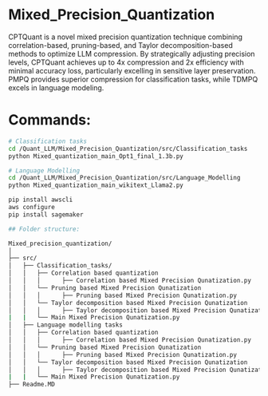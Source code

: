 # Mixed_Precision_Quantization

CPTQuant is a novel mixed precision quantization technique combining correlation-based, pruning-based, and Taylor decomposition-based methods to optimize LLM compression. By strategically adjusting precision levels, CPTQuant achieves up to 4x compression and 2x efficiency with minimal accuracy loss, particularly excelling in sensitive layer preservation. PMPQ provides superior compression for classification tasks, while TDMPQ excels in language modeling.
# Commands:

```bash
# Classification tasks
cd /Quant_LLM/Mixed_Precision_Quantization/src/Classification_tasks
python Mixed_quantization_main_Opt1_final_1.3b.py

# Language Modelling
cd /Quant_LLM/Mixed_Precision_Quantization/src/Language_Modelling
python Mixed_quantization_main_wikitext_Llama2.py

pip install awscli
aws configure
pip install sagemaker

## Folder structure:

Mixed_precision_quantization/
│
├── src/
│   ├── Classification_tasks/
│   │   ├── Correlation based quantization
│   │   │      ├── Correlation based Mixed Precision Qunatization.py
│   │   └── Pruning based Mixed Precision Qunatization 
│   │   │      ├── Pruning based Mixed Precision Qunatization.py
│   │   └── Taylor decomposition based Mixed Precision Qunatization
│   │   │      ├── Taylor decomposition based Mixed Precision Qunatization.py
|   |   └── Main Mixed Precision Qunatization.py 
│   ├── Language modelling tasks
│   │   ├── Correlation based quantization
│   │   │      ├── Correlation based Mixed Precision Qunatization.py
│   │   └── Pruning based Mixed Precision Qunatization 
│   │   │      ├── Pruning based Mixed Precision Qunatization.py
│   │   └── Taylor decomposition based Mixed Precision Qunatization
│   │   │      ├── Taylor decomposition based Mixed Precision Qunatization.py
|   |   └── Main Mixed Precision Qunatization.py 
├── Readme.MD


    

